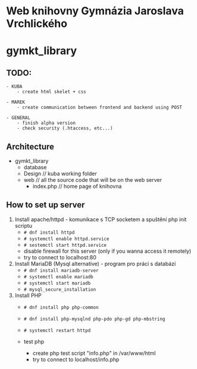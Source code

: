 # Web knihovny Gymnázia Jaroslava Vrchlického
# gymkt_library

## TODO:
	- KUBA
		- create html skelet + css

	- MAREK
		- create communication between frontend and backend using POST
	
	- GENERAL
		- finish alpha version
		- check security (.htaccess, etc...)

## Architecture
- gymkt_library
	- database
	- Design		// kuba working folder
	- web			// all the source code that will be on the web server
		- index.php	// home page of knihovna

## How to set up server
1. Install apache/httpd - komunikace s TCP socketem a spuštění php init scriptu
	- `# dnf install httpd`
	- `# systemctl enable httpd.service`
	- `# sestemctl start httpd.service`
	- disable firewall for this server (only if you wanna access it remotely)
	- try to connect to localhost:80
2. Install MariaDB (Mysql alternative) - program pro práci s databází
	- `# dnf install mariadb-server`
	- `# systemctl enable mariadb`
	- `# systemctl start mariadb`
	- `# mysql_secure_installation`
3. Install PHP
	- `# dnf install php php-common`
	- `# dnf install php-mysqlnd php-pdo php-gd php-mbstring`

	- `# systemctl restart httpd`
	- test php
		- create php test script "info.php" in /var/www/html
		- try to connect to localhost/info.php
